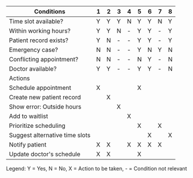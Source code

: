 | Conditions                     | 1   | 2   | 3   | 4   | 5   | 6   | 7   | 8   |
| ------------------------------ | --- | --- | --- | --- | --- | --- | --- | --- |
| Time slot available?           | Y   | Y   | Y   | N   | Y   | Y   | N   | Y   |
| Within working hours?          | Y   | Y   | N   | -   | Y   | Y   | -   | Y   |
| Patient record exists?         | Y   | N   | -   | -   | Y   | Y   | -   | Y   |
| Emergency case?                | N   | N   | -   | -   | Y   | N   | Y   | N   |
| Conflicting appointment?       | N   | N   | -   | -   | N   | Y   | -   | N   |
| Doctor available?              | Y   | Y   | -   | -   | Y   | Y   | -   | N   |
| Actions                        |     |     |     |     |     |     |     |     |
| Schedule appointment           | X   |     |     |     | X   |     |     |     |
| Create new patient record      |     | X   |     |     |     |     |     |     |
| Show error: Outside hours      |     |     | X   |     |     |     |     |     |
| Add to waitlist                |     |     |     | X   |     |     |     |     |
| Prioritize scheduling          |     |     |     |     | X   |     | X   |     |
| Suggest alternative time slots |     |     |     |     |     | X   |     | X   |
| Notify patient                 | X   | X   |     | X   | X   | X   | X   |     |
| Update doctor's schedule       | X   | X   |     |     | X   |     |     |     |

Legend:
Y = Yes, N = No, X = Action to be taken, - = Condition not relevant
